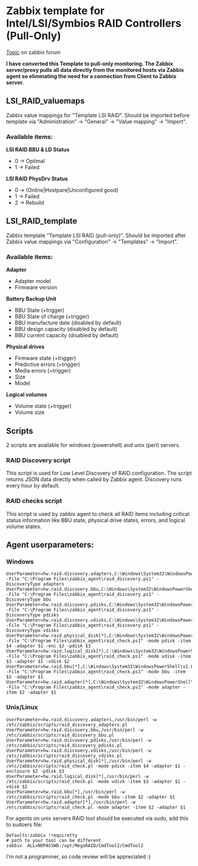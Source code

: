 # Zabbix template for Intel/LSI/Symbios RAID Controllers (Pull-Only)

[Topic](https://www.zabbix.com/forum/showthread.php?t=41439) on zabbix forum

**I have converted this Template to pull-only monitoring. The Zabbix server/proxy pulls all data directly from the monitored hosts via Zabbix agent so eliminating the need for a connection from Client to Zabbix server.**

## LSI_RAID_valuemaps
Zabbix value mappings for "Template LSI RAID". Should be imported before template via "Administration" -> "General" -> "Value mapping" -> "Import".

### Available items:
**LSI RAID BBU & LD Status**
- 0 -> Optimal
- 1 -> Failed
 
**LSI RAID PhysDrv Status**
- 0 -> (Online|Hostpare|Unconfigured good)
- 1 -> Failed
- 2 -> Rebuild

## LSI_RAID_template
Zabbix template "Template LSI RAID (pull-only)". Should be imported after Zabbix value mappings via "Configuration" -> "Templates" -> "Import".

### Available items:
**Adapter**
- Adapter model
- Firmware version

**Battery Backup Unit**
- BBU State (+trigger)
- BBU State of charge (+trigger)
- BBU manufacture date (disabled by default)
- BBU design capacity (disabled by default)
- BBU current capacity (disabled by default)

**Physical drives**
- Firmware state (+trigger)
- Predictive errors (+trigger)
- Media errors (+trigger)
- Size
- Model

**Logical volumes**
- Volume state (+trigger)
- Volume size

## Scripts
2 scripts are available for windows (powershell) and unix (perl) servers.

### RAID Discovery script
This script is used for Low Level Discovery of RAID configuration. The script returns JSON data directly when called by Zabbix agent. Discovery runs every hour by default.

### RAID checks script
This script is used by zabbix agent to check all RAID items including critical status information like BBU state, physical drive states, errors, and logical volume states.

## Agent userparameters:

### Windows

    UserParameter=hw.raid.discovery.adapters,C:\Windows\System32\WindowsPowerShell\v1.0\powershell.exe -File "C:\Program Files\zabbix_agent\raid_discovery.ps1" -DiscoveryType adapters
    UserParameter=hw.raid.discovery.bbu,C:\Windows\System32\WindowsPowerShell\v1.0\powershell.exe -File "C:\Program Files\zabbix_agent\raid_discovery.ps1" -DiscoveryType bbu
    UserParameter=hw.raid.discovery.pdisks,C:\Windows\System32\WindowsPowerShell\v1.0\powershell.exe -File "C:\Program Files\zabbix_agent\raid_discovery.ps1" -DiscoveryType pdisks
    UserParameter=hw.raid.discovery.vdisks,C:\Windows\System32\WindowsPowerShell\v1.0\powershell.exe -File "C:\Program Files\zabbix_agent\raid_discovery.ps1" -DiscoveryType vdisks
    UserParameter=hw.raid.physical_disk[*],C:\Windows\System32\WindowsPowerShell\v1.0\powershell.exe -File "C:\Program Files\zabbix_agent\raid_check.ps1" -mode pdisk -item $4 -adapter $1 -enc $2 -pdisk $3
    UserParameter=hw.raid.logical_disk[*],C:\Windows\System32\WindowsPowerShell\v1.0\powershell.exe -File "C:\Program Files\zabbix_agent\raid_check.ps1" -mode vdisk -item $3 -adapter $1 -vdisk $2
    UserParameter=hw.raid.bbu[*],C:\Windows\System32\WindowsPowerShell\v1.0\powershell.exe -File "C:\Program Files\zabbix_agent\raid_check.ps1" -mode bbu -item $2 -adapter $1
    UserParameter=hw.raid.adapter[*],C:\Windows\System32\WindowsPowerShell\v1.0\powershell.exe -File "C:\Program Files\zabbix_agent\raid_check.ps1" -mode adapter -item $2 -adapter $1

### Unix/Linux

    UserParameter=hw.raid.discovery.adapters,/usr/bin/perl -w /etc/zabbix/scripts/raid_discovery_adapters.pl
    UserParameter=hw.raid.discovery.bbu,/usr/bin/perl -w /etc/zabbix/scripts/raid_discovery_bbu.pl
    UserParameter=hw.raid.discovery.pdisks,/usr/bin/perl -w /etc/zabbix/scripts/raid_discovery_pdisks.pl
    UserParameter=hw.raid.discovery.vdisks,/usr/bin/perl -w /etc/zabbix/scripts/raid_discovery_vdisks.pl
    UserParameter=hw.raid.physical_disk[*],/usr/bin/perl -w /etc/zabbix/scripts/raid_check.pl -mode pdisk -item $4 -adapter $1 -enclosure $2 -pdisk $3
    UserParameter=hw.raid.logical_disk[*],/usr/bin/perl -w /etc/zabbix/scripts/raid_check.pl -mode vdisk -item $3 -adapter $1 -vdisk $2
    UserParameter=hw.raid.bbu[*],/usr/bin/perl -w /etc/zabbix/scripts/raid_check.pl -mode bbu -item $2 -adapter $1
    UserParameter=hw.raid.adapter[*],/usr/bin/perl -w /etc/zabbix/scripts/raid_check.pl -mode adapter -item $2 -adapter $1

For agents on unix servers RAID tool should be executed via sudo, add this to sudoers file:

    Defaults:zabbix !requiretty
    # path to your tool can be different
    zabbix  ALL=NOPASSWD:/opt/MegaRAID/CmdTool2/CmdTool2


I'm not a programmer, so code review will be appreciated :)

